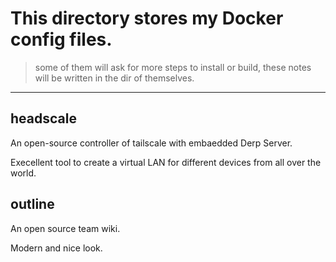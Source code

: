 # This directory stores my Docker config files.

> some of them will ask for more steps to install or build, these notes will be written in the dir of themselves.

---
## headscale
An open-source controller of tailscale with embaedded Derp Server.

Execellent tool to create a virtual LAN for different devices from all over the world.

## outline
An open source team wiki.

Modern and nice look.
